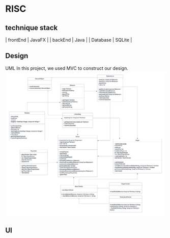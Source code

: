 # RISC
## technique stack

| frontEnd | JavaFX |
| backEnd | Java |
| Database | SQLite |


## Design
UML
In this project, we used MVC to construct our design.
![UML](651UML.png)

## UI
